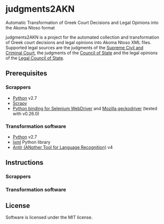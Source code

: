 # judgments2AKN
Automatic Transformation of Greek Court Decisions and Legal Opinions into the Akoma Ntoso format

judgments2AKN is a project for the automated collection and transformation of Greek court decisions and legal opinions into Akoma Ntoso XML files. Supported legal sources are the judgments of the [Supreme Civil and Criminal Court](http://www.areiospagos.gr/), the judgments of the [Council of State](http://www.adjustice.gr) and the legal opinions of the [Legal Council of State](http://www.adjustice.gr).

## Prerequisites
### Scrappers
- [Python](https://www.python.org/) v2.7
- [Scrapy](https://scrapy.org/)
- [Python binding for Selenium WebDriver](https://pypi.org/project/selenium/) and [Mozilla geckodriver](https://github.com/mozilla/geckodriver/releases) (tested with v0.26.0)

### Transformation software
- [Python](https://www.python.org/) v2.7
- [lxml](https://lxml.de/) Python library
- [Antlr (ANother Tool for Language Recognition)](https://www.antlr.org/) v4

## Instructions
### Scrappers

### Transformation software

## License
Software is licensed under the MIT license.
